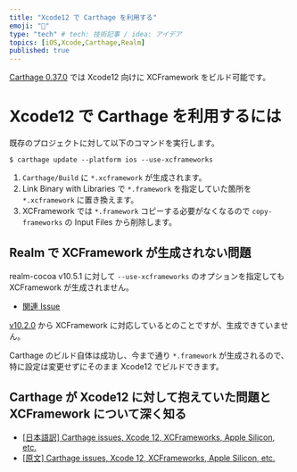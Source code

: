 ```yaml
---
title: "Xcode12 で Carthage を利用する"
emoji: "🔨"
type: "tech" # tech: 技術記事 / idea: アイデア
topics: [iOS,Xcode,Carthage,Realm]
published: true
---
```


[Carthage 0.37.0](https://github.com/Carthage/Carthage/releases/tag/0.37.0) では Xcode12 向けに XCFramework をビルド可能です。

# Xcode12 で Carthage を利用するには

既存のプロジェクトに対して以下のコマンドを実行します。

```
$ carthage update --platform ios --use-xcframeworks
```

1. `Carthage/Build` に `*.xcframework` が生成されます。
2. Link Binary with Libraries で `*.framework` を指定していた箇所を `*.xcframework` に置き換えます。
3. XCFramework では `*.framework` コピーする必要がなくなるので `copy-frameworks` の Input Files から削除します。

## Realm で XCFramework が生成されない問題

realm-cocoa v10.5.1 に対して `--use-xcframeworks` のオプションを指定しても XCFramework が生成されません。

- [関連 Issue](https://github.com/realm/realm-cocoa/issues/7031)

[v10.2.0](https://github.com/realm/realm-cocoa/releases/tag/v10.2.0) から XCFramework に対応しているとのことですが、生成できていません。

Carthage のビルド自体は成功し、今まで通り `*.framework` が生成されるので、特に設定は変更せずにそのまま Xcode12 でビルドできます。

## Carthage が Xcode12 に対して抱えていた問題と XCFramework について深く知る

* [[日本語訳] Carthage issues, Xcode 12, XCFrameworks, Apple Silicon, etc.](https://zeero.medium.com/%E6%97%A5%E6%9C%AC%E8%AA%9E%E8%A8%B3-carthage-issues-xcode-12-xcframeworks-apple-silicon-etc-fa1932769ad3)
* [[原文] Carthage issues, Xcode 12, XCFrameworks, Apple Silicon, etc.](https://medium.com/@quentinfasquel/carthage-issues-xcode-12-xcframeworks-apple-silicon-etc-1c60d8635dbc)
